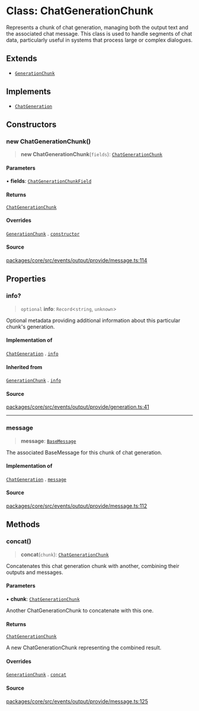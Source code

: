 # Class: ChatGenerationChunk

Represents a chunk of chat generation, managing both the output text and the associated chat message.
This class is used to handle segments of chat data, particularly useful in systems that process large or complex dialogues.

## Extends

- [`GenerationChunk`](../../generation/classes/GenerationChunk.md)

## Implements

- [`ChatGeneration`](../interfaces/ChatGeneration.md)

## Constructors

### new ChatGenerationChunk()

> **new ChatGenerationChunk**(`fields`): [`ChatGenerationChunk`](ChatGenerationChunk.md)

#### Parameters

• **fields**: [`ChatGenerationChunkField`](../interfaces/ChatGenerationChunkField.md)

#### Returns

[`ChatGenerationChunk`](ChatGenerationChunk.md)

#### Overrides

[`GenerationChunk`](../../generation/classes/GenerationChunk.md) . [`constructor`](../../generation/classes/GenerationChunk.md#constructors)

#### Source

[packages/core/src/events/output/provide/message.ts:114](https://github.com/VictorS67/encre/blob/c09849eb59af073bf23be826a912f2ba4f635f93/packages/core/src/events/output/provide/message.ts#L114)

## Properties

### info?

> `optional` **info**: `Record`\<`string`, `unknown`\>

Optional metadata providing additional information about this particular chunk's generation.

#### Implementation of

[`ChatGeneration`](../interfaces/ChatGeneration.md) . [`info`](../interfaces/ChatGeneration.md#info)

#### Inherited from

[`GenerationChunk`](../../generation/classes/GenerationChunk.md) . [`info`](../../generation/classes/GenerationChunk.md#info)

#### Source

[packages/core/src/events/output/provide/generation.ts:41](https://github.com/VictorS67/encre/blob/c09849eb59af073bf23be826a912f2ba4f635f93/packages/core/src/events/output/provide/generation.ts#L41)

***

### message

> **message**: [`BaseMessage`](../../../../input/load/msgs/base/classes/BaseMessage.md)

The associated BaseMessage for this chunk of chat generation.

#### Implementation of

[`ChatGeneration`](../interfaces/ChatGeneration.md) . [`message`](../interfaces/ChatGeneration.md#message)

#### Source

[packages/core/src/events/output/provide/message.ts:112](https://github.com/VictorS67/encre/blob/c09849eb59af073bf23be826a912f2ba4f635f93/packages/core/src/events/output/provide/message.ts#L112)

## Methods

### concat()

> **concat**(`chunk`): [`ChatGenerationChunk`](ChatGenerationChunk.md)

Concatenates this chat generation chunk with another, combining their outputs and messages.

#### Parameters

• **chunk**: [`ChatGenerationChunk`](ChatGenerationChunk.md)

Another ChatGenerationChunk to concatenate with this one.

#### Returns

[`ChatGenerationChunk`](ChatGenerationChunk.md)

A new ChatGenerationChunk representing the combined result.

#### Overrides

[`GenerationChunk`](../../generation/classes/GenerationChunk.md) . [`concat`](../../generation/classes/GenerationChunk.md#concat)

#### Source

[packages/core/src/events/output/provide/message.ts:125](https://github.com/VictorS67/encre/blob/c09849eb59af073bf23be826a912f2ba4f635f93/packages/core/src/events/output/provide/message.ts#L125)
